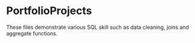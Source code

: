 # PortfolioProjects
These files demonstrate various SQL skill such as data cleaning, joins and aggregate functions.

